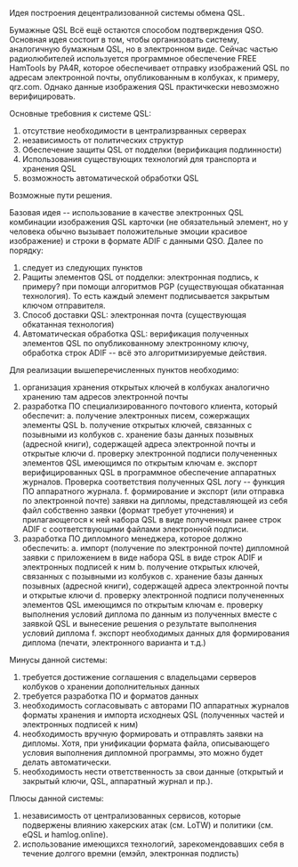 Идея построения децентрализованной системы обмена QSL.

Бумажные QSL Всё ещё остаются способом подтверждения QSO. Основная идея состоит в том, чтобы организовать систему, аналогичную бумажным QSL, но в электронном виде. 
Сейчас частью радиолюбителей используется программное обеспечение FREE HamTools by PA4R, которое обеспечивает отправку изображений QSL по адресам электронной почты, опубликованным в колбуках, к примеру, qrz.com.
Однако данные изображения QSL практичкески невозможно верифицировать.

Основные требовния к системе QSL:
  1. отсутствие необходимости в централизрванных серверах
  2. независимость от политических структур
  3. Обеспечение защиты QSL от подделки (верификация подлинности)
  4. Использования существующих технологий для транспорта и хранения QSL
  5. возможность автоматической обработки QSL

Возможные пути решения.

Базовая идея -- использование в качестве электронных QSL комбинации изображения QSL карточки (не обязательный элемент, но у человека обычно вызывает положительные эмоции красивое изображение) и строки в формате ADIF с данными QSO. 
Далее по порядку:
1. следует из следующих пунктов
2. Pащиты элементов QSL от подделки: электронная подпись, к примеру? при помощи алгоритмов PGP (существующая обкатанная технология). То есть каждый элемент подписывается закрытым ключом отправителя.
3. Способ доставки QSL: электронная почта (существующая обкатанная технология)
4. Автоматическая обработка QSL: верификация полученных элементов QSL по опубликованному электронному ключу, обработка строк ADIF -- всё это алгоритмизируемые действия.

Для реализации вышеперечисленных пунктов необходимо:
1. организация хранения открытых ключей в колбуках аналогично хранению там адресов электронной почты
2. разработка ПО специализированного почтового клиента, который обеспечит:
   a. получение электронных писем, сожержащих элементы QSL
   b. получение открытых ключей, связанных с позывными из колбуков
   c. хранение базы данных позывных (адресной книги), содержащей адреса электронной почты и открытые ключи
   d. проверку электронной подписи получененных элементов QSL имеющимся по открытым ключам
   e. экспорт верифицированных QSL в программное обеспечение аппаратных журналов. Проверка соответствия полученных QSL логу -- функция ПО аппаратного журнала.
   f. формирование и экспорт (или отправка по электронной почте) заявки на дипломы, представляющей из себя файл собственно заявки (формат требует уточнения) и прилагающегося к ней набора QSL в виде полученных ранее строк ADIF с соответствующими файлами электронной подписи.
4. разработка ПО дипломного менеджера, которое должно обеспечить:
   a. импорт (получение по электронной почте) дипломной заявки с приложением в виде набора QSL в виде строк ADIF и электронных подписей к ним
   b. получение открытых ключей, связанных с позывными из колбуков
   c. хранение базы данных позывных (адресной книги), содержащей адреса электронной почты и открытые ключи
   d. проверку электронной подписи получененных элементов QSL имеющимся по открытым ключам
   e. проверку выполнения условий диплома по данным из полученных вместе с заявкой QSL и вынесение решения о результате выполнения условий диплома
   f. экспорт необходимых данных для формирования диплома (печати, электронного варианта и т.д.)
   
Минусы данной системы:
1. требуется достижение соглашения с владельцами серверов колбуков о хранении дополнительных данных
2. требуется разработка ПО и форматов данных
3. необходимость согласовывать с авторами ПО аппаратных журналов форматы хранения и импорта исходнеых QSL (полученных частей и электронных подписей к ним)
4. необходимость вручную формировать и отправлять заявки на дипломы. Хотя, при унификации формата файла, описывающего условия выполнения дипломной программы, это можно будет делать автоматически.
5. необходимость нести ответственность за свои данные (открытый и закрытый ключи, QSL, аппаратный журнал и пр.).

Плюсы данной системы:
1. независимость от централизованных сервисов, которые подвержены влиянию хакерских атак (см. LoTW) и политики (см. eQSL и hamlog.online).
2. использование имеющихся технологий, зарекомендовавших себя в течение долгого времни (емэйл, электронная подписть)



